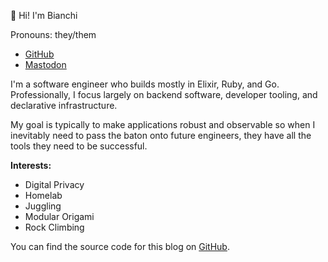 👋 Hi! I'm Bianchi

Pronouns: they/them

* [GitHub](https://github.com/bianchidotdev)
* <a href=https://hachyderm.io/@bonkybot rel=me>Mastodon</a>

I'm  a software engineer who builds mostly in Elixir, Ruby, and Go. Professionally, I focus largely on backend software, developer tooling, and declarative infrastructure.

My goal is typically to make applications robust and observable so when I inevitably need to pass the baton onto future engineers, they have all the tools they need to be successful.

**Interests:**
* Digital Privacy
* Homelab
* Juggling
* Modular Origami
* Rock Climbing

You can find the source code for this blog on [GitHub](https://github.com/bianchidotdev/bianchi.dev).
